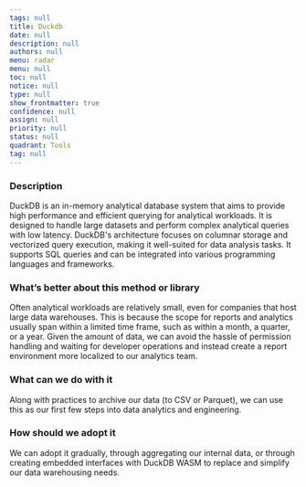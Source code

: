 ```yaml
---
tags: null
title: Duckdb
date: null
description: null
authors: null
menu: radar
menu: null
toc: null
notice: null
type: null
show_frontmatter: true
confidence: null
assign: null
priority: null
status: null
quadrant: Tools
tag: null
---
```


<!-- table_of_contents 282332bc-e49e-4234-a386-5ad0d0050320 -->

### Description

DuckDB is an in-memory analytical database system that aims to provide high performance and efficient querying for analytical workloads. It is designed to handle large datasets and perform complex analytical queries with low latency. DuckDB's architecture focuses on columnar storage and vectorized query execution, making it well-suited for data analysis tasks. It supports SQL queries and can be integrated into various programming languages and frameworks.

### What’s better about this method or library

Often analytical workloads are relatively small, even for companies that host large data warehouses. This is because the scope for reports and analytics usually span within a limited time frame, such as within a month, a quarter, or a year. Given the amount of data, we can avoid the hassle of permission handling and waiting for developer operations and instead create a report environment more localized to our analytics team.

### What can we do with it

Along with practices to archive our data (to CSV or Parquet), we can use this as our first few steps into data analytics and engineering.

### How should we adopt it

We can adopt it gradually, through aggregating our internal data, or through creating embedded interfaces with DuckDB WASM to replace and simplify our data warehousing needs.

<!-- child_database e34e3755-b3f3-4c1e-9300-199891113505 -->
